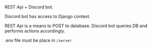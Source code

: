 REST Api + Discord bot.

Discord bot has access to Django context.

REST Api is a means to POST to database. Discord bot queries DB and performs actions accordingly.

.env file must be place in `/server`
